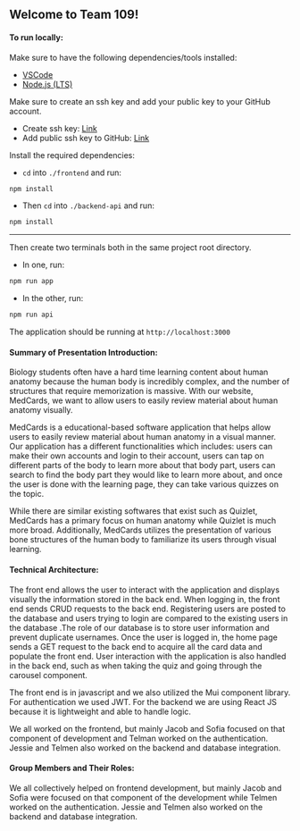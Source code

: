 ## Welcome to Team 109!

#### To run locally:

Make sure to have the following dependencies/tools installed:
  - [VSCode](https://code.visualstudio.com/)
  - [Node.js (LTS)](https://nodejs.org/en)

Make sure to create an ssh key and add your public key to your GitHub account.
  - Create ssh key: [Link](https://docs.github.com/en/authentication/connecting-to-github-with-ssh/generating-a-new-ssh-key-and-adding-it-to-the-ssh-agent)
  - Add public ssh key to GitHub: [Link](https://docs.github.com/en/authentication/connecting-to-github-with-ssh/adding-a-new-ssh-key-to-your-github-account)

Install the required dependencies:
  - `cd` into `./frontend` and run:
  ```bash
  npm install
  ```
  - Then `cd` into `./backend-api` and run:
  ```bash
  npm install
  ```

---

Then create two terminals both in the same project root directory.
  - In one, run:
  ```bash
  npm run app
  ```
  - In the other, run:
  ```bash
  npm run api
  ```

The application should be running at `http://localhost:3000`


#### Summary of Presentation Introduction:
Biology students often have a hard time learning content about human anatomy because the human body is incredibly complex, and the number of structures that require memorization is massive. With our website, MedCards, we want to allow users to easily review material about human anatomy visually. 

MedCards is a educational-based software application that helps allow users to easily review material about human anatomy in a visual manner. Our application has a different functionalities which includes: users can make their own accounts and login to their account, users can tap on different parts of the body to learn more about that body part, users can search to find the body part they would like to learn more about, and once the user is done with the learning page, they can take various quizzes on the topic. 

While there are similar existing softwares that exist such as Quizlet, MedCards has a primary focus on human anatomy while Quizlet is much more broad. Additionally, MedCards utilizes the presentation of various bone structures of the human body to familiarize its users through visual learning.

#### Technical Architecture:
The front end allows the user to interact with the application and displays visually the information stored in the back end. When logging in, the front end sends CRUD requests to the back end. Registering users are posted to the database and users trying to login are compared to the existing users in the database .The role of our database is to store user information and prevent duplicate usernames. Once the user is logged in, the home page sends a GET request to the back end to acquire all the card data and populate the front end. User interaction with the application is also handled in the back end, such as when taking the quiz and going through the carousel component. 

The front end is in javascript and we also utilized the Mui component library. For authentication we used JWT. For the backend we are using React JS because it is lightweight and able to handle logic. 

We all worked on the frontend, but mainly Jacob and Sofia focused on that component of development and Telman worked on the authentication. Jessie and Telmen also worked on the backend and database integration. 


#### Group Members and Their Roles:
We all collectively helped on frontend development, but mainly Jacob and Sofia were focused on that component of the development while Telmen worked on the authentication. Jessie and Telmen also worked on the backend and database integration. 


 



